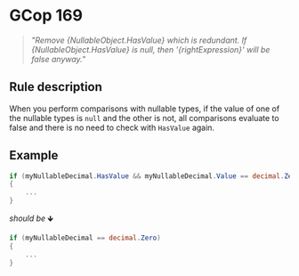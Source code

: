 ﻿# GCop 169

> *"Remove \{NullableObject.HasValue} which is redundant. If \{NullableObject.HasValue} is null, then '\{rightExpression}' will be false anyway."*

## Rule description

When you perform comparisons with nullable types, if the value of one of the nullable types is `null` and the other is not, all comparisons evaluate to false and there is no need to check with `HasValue` again.
## Example

```csharp
if (myNullableDecimal.HasValue && myNullableDecimal.Value == decimal.Zero)
{
    ...
}
```

*should be* 🡻

```csharp
if (myNullableDecimal == decimal.Zero)
{
    ...
}
```